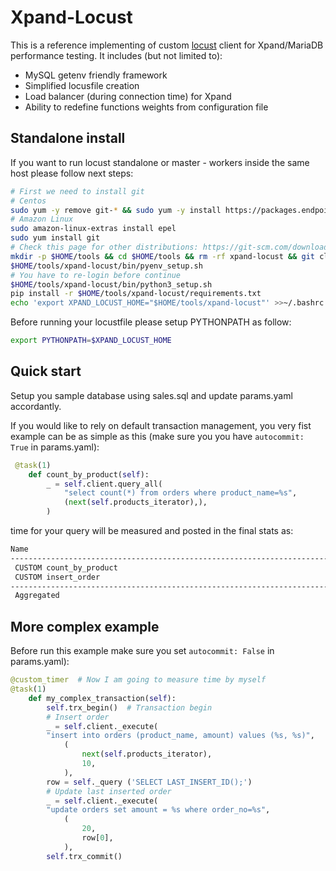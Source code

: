 # Xpand-Locust
This is a reference implementing of custom [locust](https://locust.io/) client for Xpand/MariaDB performance testing.
It includes (but not limited to):

- MySQL getenv friendly framework
- Simplified locusfile creation
- Load balancer (during connection time) for Xpand
- Ability to redefine functions weights from configuration file  

## Standalone install

If you want to run locust standalone or master - workers inside the same host please follow next steps:

```bash
# First we need to install git 
# Centos 
sudo yum -y remove git-* && sudo yum -y install https://packages.endpoint.com/rhel/7/os/x86_64/endpoint-repo-1.9-1.x86_64.rpm && sudo yum -y install git
# Amazon Linux 
sudo amazon-linux-extras install epel
sudo yum install git
# Check this page for other distributions: https://git-scm.com/download/linux
mkdir -p $HOME/tools && cd $HOME/tools && rm -rf xpand-locust && git clone https://github.com/mariadb-corporation/xpand-locust.git
$HOME/tools/xpand-locust/bin/pyenv_setup.sh
# You have to re-login before continue
$HOME/tools/xpand-locust/bin/python3_setup.sh
pip install -r $HOME/tools/xpand-locust/requirements.txt
echo 'export XPAND_LOCUST_HOME="$HOME/tools/xpand-locust"' >>~/.bashrc
```
Before running your locustfile please setup PYTHONPATH as follow:

```bash
export PYTHONPATH=$XPAND_LOCUST_HOME
```

## Quick start

Setup you sample database using sales.sql and update params.yaml accordantly.

If you would like to rely on default transaction management, you very fist example can be as simple as this (make sure you you have `autocommit: True` in params.yaml):

```python
 @task(1)
    def count_by_product(self):
        _ = self.client.query_all(
            "select count(*) from orders where product_name=%s",
            (next(self.products_iterator),),
        )
```

time for your query will be measured and posted in the final stats as:

```bash
Name                                                                              # reqs      # fails  |     Avg     Min     Max  Median  |   req/s failures/s
----------------------------------------------------------------------------------------------------------------------------------------------------------------
 CUSTOM count_by_product                                                               16     0(0.00%)  |      19      15      25      17  |    0.72    0.00
 CUSTOM insert_order                                                                   55     0(0.00%)  |      19      15      33      18  |    2.48    0.00
----------------------------------------------------------------------------------------------------------------------------------------------------------------
 Aggregated                                                                            71     0(0.00%)  |      19      15      33      18  |    3.20    0.00
```

## More complex example

Before run this example make sure you set `autocommit: False` in params.yaml):

```python
@custom_timer  # Now I am going to measure time by myself 
@task(1)
    def my_complex_transaction(self):
        self.trx_begin()  # Transaction begin 
        # Insert order 
        _ = self.client._execute(
        "insert into orders (product_name, amount) values (%s, %s)",
            (
                next(self.products_iterator),
                10,
            ),
        row = self._query ('SELECT LAST_INSERT_ID();')
        # Update last inserted order 
        _ = self.client._execute(
        "update orders set amount = %s where order_no=%s",
            (
                20,
                row[0],
            ),
        self.trx_commit()
```
